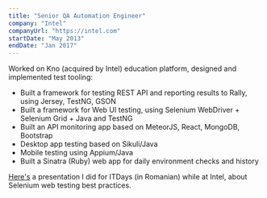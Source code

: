 ```yaml
---
title: "Senior QA Automation Engineer"
company: "Intel"
companyUrl: "https://intel.com"
startDate: "May 2013"
endDate: "Jan 2017"
---
```


Worked on Kno (acquired by Intel) education platform, designed and implemented test tooling:

- Built a framework for testing REST API and reporting results to Rally, using Jersey, TestNG, GSON
- Built a framework for Web UI testing, using Selenium WebDriver + Selenium Grid + Java and TestNG
- Built an API monitoring app based on MeteorJS, React, MongoDB, Bootstrap
- Desktop app testing based on Sikuli/Java
- Mobile testing using Appium/Java
- Built a Sinatra (Ruby) web app for daily environment checks and history

[Here's](https://www.youtube.com/watch?v=gVqMhfhIS4E) a presentation I did for ITDays (in Romanian) while at Intel, about Selenium web testing best practices.
